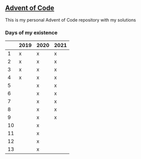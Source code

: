 ## [Advent of Code](https://adventofcode.com/2020/about)

This is my personal Advent of Code repository with my solutions

### Days of my existence

|    | 2019 | 2020 | 2021 |
|----|------|------|------|
| 1  |   x  |   x  |   x  |
| 2  |   x  |   x  |   x  |
| 3  |   x  |   x  |   x  |
| 4  |   x  |   x  |   x  |
| 5  |      |   x  |   x  |
| 6  |      |   x  |   x  |
| 7  |      |   x  |   x  |
| 8  |      |   x  |   x  |
| 9  |      |   x  |   x  |
| 10 |      |   x  |      |
| 11 |      |   x  |      |
| 12 |      |   x  |      |
| 13 |      |   x  |      |
